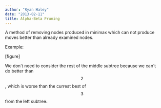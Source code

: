 ```yaml
---
author: "Ryan Haley"
date: "2013-02-11"
title: Alpha-Beta Pruning
---
```


A method of removing nodes produced in minimax which can not produce moves better than already examined nodes.

Example:

[figure]

We don't need to consider the rest of the middle subtree because we can't do better than $$2$$, which is worse than the currest best of $$3$$ from the left subtree.
